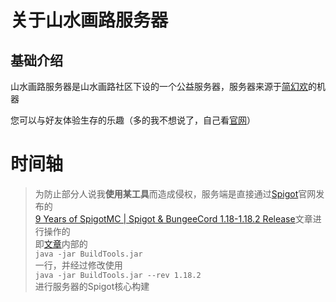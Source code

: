 # 关于山水画路服务器
## 基础介绍
山水画路服务器是山水画路社区下设的一个公益服务器，服务器来源于[简幻欢](https://simpfun.cn/)的机器

您可以与好友体验生存的乐趣（多的我不想说了，自己看[官网](https://game.spr.us.kg/)）

# 时间轴
> 为防止部分人说我**使用某工具**而造成侵权，服务端是直接通过[Spigot](https://www.spigotmc.org/)官网发布的<br />
> [9 Years of SpigotMC | Spigot & BungeeCord 1.18-1.18.2 Release](https://www.spigotmc.org/threads/9-years-of-spigotmc-spigot-bungeecord-1-18-1-18-2-release.534760/)文章进行操作的<br />
> 即[文章](https://www.spigotmc.org/threads/9-years-of-spigotmc-spigot-bungeecord-1-18-1-18-2-release.534760/)内部的<br />
> ```java -jar BuildTools.jar```<br />
> 一行，并经过修改使用<br />
> ```java -jar BuildTools.jar --rev 1.18.2```<br />
> 进行服务器的Spigot核心构建